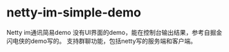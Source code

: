 # netty-im-simple-demo
Netty im通讯简易demo
没有UI界面的demo，能在控制台输出结果，参考自掘金闪电侠的demo写的。
支持群聊功能，包括netty写的服务端和客户端。
